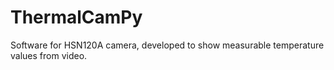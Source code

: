 # ThermalCamPy
Software for HSN120A camera, developed to show measurable temperature values from video.
